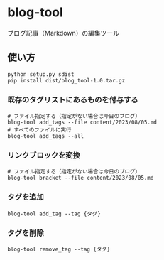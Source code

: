 # blog-tool

ブログ記事（Markdown）の編集ツール

## 使い方

```
python setup.py sdist
pip install dist/blog_tool-1.0.tar.gz
```

### 既存のタグリストにあるものを付与する

```
# ファイル指定する（指定がない場合は今日のブログ）
blog-tool add_tags --file content/2023/08/05.md
# すべてのファイルに実行
blog-tool add_tags --all
```

### リンクブロックを変換

```
# ファイル指定する（指定がない場合は今日のブログ）
blog-tool bracket --file content/2023/08/05.md
```

### タグを追加

```
blog-tool add_tag --tag {タグ}
```

### タグを削除

```
blog-tool remove_tag --tag {タグ}
```
